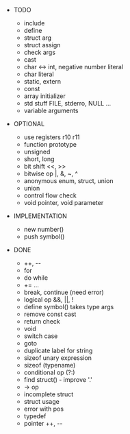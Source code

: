 * TODO
  - include
  - define
  - struct arg
  - struct assign
  - check args
  - cast
  - char <-> int, negative number literal
  - char literal
  - static, extern
  - const
  - array initializer
  - std stuff FILE, stderro, NULL ...
  - variable arguments

* OPTIONAL
  - use registers r10 r11
  - function prototype
  - unsigned
  - short, long
  - bit shift <<, >>
  - bitwise op |, &, ~, ^
  - anonymous enum, struct, union
  - union
  - control flow check
  - void pointer, void parameter

* IMPLEMENTATION
  - new number()
  - push symbol()

* DONE
  - ++, --
  - for
  - do while
  - += ...
  - break, continue (need error)
  - logical op &&, ||, !
  - define symbol() takes type args
  - remove const cast
  - return check
  - void
  - switch case
  - goto
  - duplicate label for string
  - sizeof unary expression
  - sizeof (typename)
  - conditional op (?:)
  - find struct() - improve '.'
  - -> op
  - incomplete struct
  - struct usage
  - error with pos
  - typedef
  - pointer ++, --
